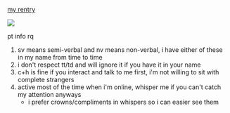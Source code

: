 [my rentry](https://rentry.co/eatyourgirlfriend)

![](https://komarev.com/ghpvc/?username=bloodbathing&color=223C69&style=plastic&label=silly_people)

pt info rq
1. sv means semi-verbal and nv means non-verbal, i have either of these in my name from time to time
2. i don't respect tt/td and will ignore it if you have it in your name
3. c+h is fine if you interact and talk to me first, i'm not willing to sit with complete strangers
4. active most of the time when i'm online, whisper me if you can't catch my attention anyways
    - i prefer crowns/compliments in whispers so i can easier see them
